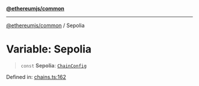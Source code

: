 [**@ethereumjs/common**](../README.md)

***

[@ethereumjs/common](../README.md) / Sepolia

# Variable: Sepolia

> `const` **Sepolia**: [`ChainConfig`](../interfaces/ChainConfig.md)

Defined in: [chains.ts:162](https://github.com/ethereumjs/ethereumjs-monorepo/blob/master/packages/common/src/chains.ts#L162)
